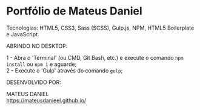 # Portfólio de Mateus Daniel

Tecnologias: HTML5, CSS3, Sass (SCSS), Gulp.js, NPM, HTML5 Boilerplate e JavaScript.

ABRINDO NO DESKTOP:

1 - Abra o 'Terminal' (ou CMD, Git Bash, etc.) e execute o comando `npm install` ou `npm i` e aguarde;<br>
2 - Execute o 'Gulp' através do comando `gulp`;

DESENVOLVIDO POR:

MATEUS DANIEL<br>
https://mateusdanieel.github.io/
